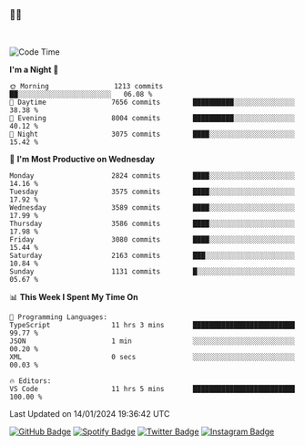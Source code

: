 ### 🤙🍺

<!-- <a href="https://github-readme-stats.vercel.app/api?username=hzak2xx&count_private=true&show_icons=true&theme=dracula">
  <img align="center" src="https://github-readme-stats.vercel.app/api?username=hzak2xx&count_private=true&show_icons=true&theme=dracula" />
</a>
</br> -->
</br>

<!--START_SECTION:waka-->
![Code Time](http://img.shields.io/badge/Code%20Time-2%2C983%20hrs%2039%20mins-blue)

**I'm a Night 🦉** 

```text
🌞 Morning                1213 commits        ██░░░░░░░░░░░░░░░░░░░░░░░   06.08 % 
🌆 Daytime                7656 commits        ██████████░░░░░░░░░░░░░░░   38.38 % 
🌃 Evening                8004 commits        ██████████░░░░░░░░░░░░░░░   40.12 % 
🌙 Night                  3075 commits        ████░░░░░░░░░░░░░░░░░░░░░   15.42 % 
```
📅 **I'm Most Productive on Wednesday** 

```text
Monday                   2824 commits        ████░░░░░░░░░░░░░░░░░░░░░   14.16 % 
Tuesday                  3575 commits        ████░░░░░░░░░░░░░░░░░░░░░   17.92 % 
Wednesday                3589 commits        ████░░░░░░░░░░░░░░░░░░░░░   17.99 % 
Thursday                 3586 commits        ████░░░░░░░░░░░░░░░░░░░░░   17.98 % 
Friday                   3080 commits        ████░░░░░░░░░░░░░░░░░░░░░   15.44 % 
Saturday                 2163 commits        ███░░░░░░░░░░░░░░░░░░░░░░   10.84 % 
Sunday                   1131 commits        █░░░░░░░░░░░░░░░░░░░░░░░░   05.67 % 
```


📊 **This Week I Spent My Time On** 

```text
💬 Programming Languages: 
TypeScript               11 hrs 3 mins       █████████████████████████   99.77 % 
JSON                     1 min               ░░░░░░░░░░░░░░░░░░░░░░░░░   00.20 % 
XML                      0 secs              ░░░░░░░░░░░░░░░░░░░░░░░░░   00.03 % 

🔥 Editors: 
VS Code                  11 hrs 5 mins       █████████████████████████   100.00 % 
```


 Last Updated on 14/01/2024 19:36:42 UTC
<!--END_SECTION:waka-->

[![GitHub Badge](https://img.shields.io/badge/GitHub-100000?style=for-the-badge&logo=github&logoColor=white)](https://github.com/hzak2xx)
[![Spotify Badge](https://img.shields.io/badge/Spotify-1ED760?&style=for-the-badge&logo=spotify&logoColor=white)](https://open.spotify.com/user/uf90s6sbbh75a1mt44clkhkvf)
[![Twitter Badge](https://img.shields.io/badge/Twitter-1DA1F2?style=for-the-badge&logo=twitter&logoColor=white)](https://twitter.com/hzak2xx)
[![Instagram Badge](https://img.shields.io/badge/Instagram-E4405F?style=for-the-badge&logo=instagram&logoColor=white)](https://www.instagram.com/hzak2xx/)
